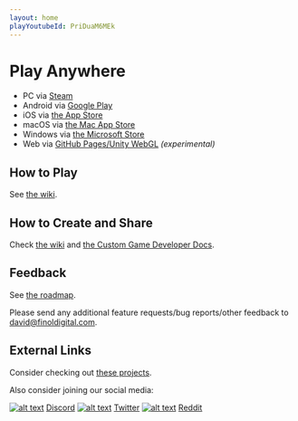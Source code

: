 ```yaml
---
layout: home
playYoutubeId: PriDuaM6MEk
---
```


# Play Anywhere
- PC via [Steam](https://store.steampowered.com/app/1742850/Card_Game_Simulator/)
- Android via [Google Play](https://play.google.com/store/apps/details?id=com.finoldigital.cardgamesim)
- iOS via [the App Store](https://apps.apple.com/us/app/card-game-simulator/id1392877362?ls=1)
- macOS via [the Mac App Store](https://apps.apple.com/us/app/card-game-simulator/id1398206553?ls=1&mt=12)
- Windows via [the Microsoft Store](https://www.microsoft.com/store/apps/9N96N5S4W3J0)
- Web via [GitHub Pages/Unity WebGL](cgs-webgl.html) *(experimental)*

## How to Play

See [the wiki](https://github.com/finol-digital/Card-Game-Simulator/wiki).

## How to Create and Share

Check [the wiki](https://github.com/finol-digital/Card-Game-Simulator/wiki/Crash-Course-into-Game-Development-with-CGS) and [the Custom Game Developer Docs](custom.html).

## Feedback

See [the roadmap](roadmap.html). 

Please send any additional feature requests/bug reports/other feedback to <david@finoldigital.com>.

## External Links

Consider checking out [these projects](external.html).

Also consider joining our social media:

[![alt text][1.1]][1] [Discord](http://discord.cardgamesimulator.com) 
[![alt text][2.1]][2] [Twitter](https://twitter.com/cardgamesim) 
[![alt text][3.1]][3] [Reddit](https://www.reddit.com/r/CardGameSimulator/)

[1.1]: https://i.imgur.com/oea5DvA.png (discord icon with padding)
[2.1]: http://i.imgur.com/tXSoThF.png (twitter icon with padding)
[3.1]: https://i.imgur.com/RyNV7tK.png (reddit icon with padding)

[1]: http://discord.cardgamesimulator.com
[2]: https://twitter.com/cardgamesim
[3]: https://www.reddit.com/r/CardGameSimulator/
